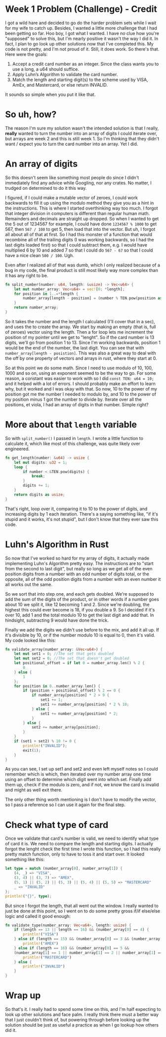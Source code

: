 Week 1 Problem (Challenge) - Credit
===
I got a wild hare and decided to go do the harder problem sets while I wait for my wife to catch up. Besides, I wanted a little more challenge that I had been getting so far. Hoo boy, I got what I wanted. I have no clue how you're "supposed" to solve this, but I'm nearly positive it wasn't the way I did it. In fact, I plan to go look up other solutions now that I've completed this. My code is not pretty, and I'm not proud of it. Still, it does work. So there's that.  
Here were the goals:
1. Accept a credit card number as an integer. Since the class wants you to use a long, a u64 should suffice.
2. Apply Luhn’s Algorithm to validate the card number. 
3. Match the length and starting digit(s) to the scheme used by VISA, AmEx, and Mastercard, or else return INVALID. 

It sounds so simple when you put it like that. 

# So uh, how?
The reason I'm sure my solution wasn't the intended solution is that I really, **really** wanted to turn the number into an array of digits I could iterate over, but arrays are week 2 and this is still week 1. So I'm thinking that they didn't want / expect you to turn the card number into an array. Yet I did.  

# An array of digits
So this doesn't seem like something most people do since I didn't immediately find any advice while Googling, nor any crates. No matter, I trudged on determined to do it this way.  

I figured, if I could make a mutable vector of zeroes, I could work backwards to fill it up using the modulo method they give you as a hint in the instructions. This is where I started overthinking way too much. I forgot that integer division in computers is different than regular human math. Remainders and decimals are straight up dropped. So when I wanted to get the 5 out of 1234567 for example, I could have done `1234567 % 1000` to get 567, then `567 / 100` to get 5, then load that into the vector. But uh, I forgot all about all of that at first. So I had this monster of a function that would recombine all of the trailing digits (I was working backwards, so I had the last digits loaded first) so that I could subtract them, e.g. I would have multiplied 6 by 10 and added 7 so that I could do `567 - 67` so that I could have a nice clean `500 / 100`. Ugh.  

Even after I realized all of that was dumb, which I only realized because of a bug in my code, the final product is still most likely way more complex than it has any right to be.
```rust
fn split_number(number: u64, length: &usize) -> Vec<u64> {
    let mut number_array: Vec<u64> = vec![0; *length];
    for position in 1..=*length {
        number_array[length - position] = (number % TEN.pow(position as u32)) / TEN.pow(position as u32 - 1);
    }
    return number_array;
}
```
So it takes the number and the length I calculated (I'll cover that in a sec), and uses the to create the array. We start by making an empty (that is, full of zeroes) vector using the length. Then a for loop lets me increment the position of my pointer until we get to "lenght". So if the card number is 13 digits, we'll go from position 1 to 13. Since I'm working backwards, position 1 would be the end of the number, the last digit. You can see that with `number_array[length - posistion]`. This was also a great way to deal with the off by one property of vectors and arrays in rust, where they start at 0.  

So at this point we do some math. Since I need to use modulo of 10, 100, 1000 and so on, using an exponent seemed to be the way to go. For some reason, a constant was easier to work with so I did `const TEN: u64 = 10;` and it helped with a lot of errors. I should probably make an effort to learn why, but it worked and I was okay with that. So now, 10 to the power of my position got me the number I needed to modulo by, and 10 to the power of my position minus 1 got the number to divide by. Iterate over all the positions, et viola, I had an array of digits in that number. Simple right?

# More about that `length` variable
So with `split_number()` I passed in `length`. I wrote a little function to calculate it, which like most of this challenge, was quite likely over engineered. 
```rust
fn get_length(number: &u64) -> usize {
    let mut digits: u32 = 1;
    loop {
        if number < &TEN.pow(digits) {
            break;
        }
        digits += 1;
    }
    return digits as usize;
}
```
That's right, loop over it, comparing it to 10 to the power of digits, and increasing digits by 1 each iteration. There's a saying something like, "if it's stupid and it works, it's not stupid", but I don't know that they ever saw this code.

# Luhn's Algorithm in Rust
So now that I've worked so hard for my array of digits, it actually made implementing Luhn's Algorithm pretty easy. The instructions are to "start from the second to last digit", but really so long as we get all of the even position digits from a number with an odd number of digits total, or the opposite, all of the odd position digits from a number with an even number it all works out the same. 

So we sort that into step one, and each gets doubled. We're supposed to add the sum of the digits of the product, or in other words if a number goes about 10 we split it, like 12 becoming 1 and 2. Since we're doubling, the highest this could ever become is 18, if you double a 9. So I decided if it's over 10, add 1 and the total modulo 10 to get the last digit and add that. In hindsight, subtracting 9 would have done the trick. 

Finally we add the digits we didn't use before to the mix, and add it all up. If it's divisible by 10, or if the number modulo 10 is equal to 0, then it's valid. My code looked like this:

```rust
fn validate_array(number_array: &Vec<u64>) {
    let mut set1 = 0; //The set that gets doubled
    let mut set2 = 0; //The set that doesn't get doubled
    let positional_offset = if let 0 = number_array.len() % 2 {
        0
    } else {
        1
    };
    for position in 0..number_array.len() {
        if (position + positional_offset) % 2 == 0 {
            if number_array[position] * 2 > 9 {
                set1 += 1;
                set1 += number_array[position] * 2 % 10;
            } else {
                set1 += number_array[position] * 2;
            }
        } else {
            set2 += number_array[position];
        }
    }
    if (set1 + set2) % 10 != 0 {
        println!("INVALID");
        exit(1);
    }
}
```
As you can see, I set up set1 and set2 and even left myself notes so I could remember which is which, then iterated over my number array one time using an offset to determine which digit went into which set. Finally add them up, check if the modulo is zero, and if not, we know the card is invalid and might as well exit there. 

The only other thing worth mentioning is I don't have to modify the vector, so I pass a reference so I can use it again for the final step.

# Check what type of card
Once we validate that card's number is valid, we need to identify what type of card it is. We need to compare the length and starting digits. I actually forgot the lenght check the first time I wrote this function, so I had this really pretty match function, only to have to toss it and start over. It looked something like this:
```rust
let type = match (number_array[0], number_array[1]) {
    (4, _) => "VISA",
    (3, 4) || (3, 7) => "AMEX",
    (5, 1) || (5, 2) || (5, 3) || (5, 4) || (5, 5) => "MASTERCARD"
    _ => "INVALID"
};
println!("{}", type);
```
But since I forgot the length, that all went out the window. I really wanted to just be done at this point, so I went on to do some pretty gross if/if else/else logic and called it good enough:
```rust
fn validate_type(number_array: Vec<u64>, length: usize) {
    if (length == 13 || length == 16) && (number_array[0] == 4) {
        println!("VISA")
    } else if (length == 15) && (number_array[0] == 3 && (number_array[1] == 4 || number_array[1] == 7)) {
        println!("AMEX")
    } else if (length == 16) && (number_array[0] == 5 && 
    (number_array[1] == 1 || number_array[1] == 2 || number_array[1] == 3 || number_array[1] == 4 || number_array[1] == 5)) {
        println!("MASTERCARD")
    } else {
        println!("INVALID")
    }
}
```

# Wrap up
So that's it. I really had to spend some time on this, and I'm half expecting to look up other solutions and face palm. I really think there must a better way that I just couldn't think of, but powering through before looking up the solution should be just as useful a practice as when I go lookup how others did it. 